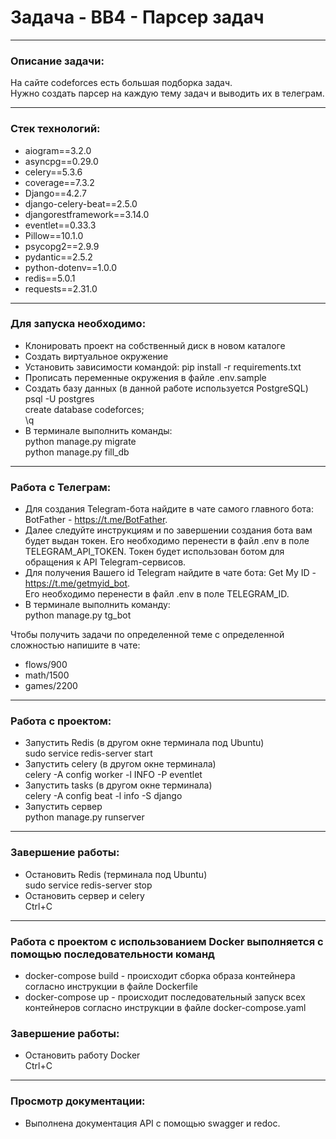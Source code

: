 # Задача - ВВ4 - Парсер задач

---

<h3>Описание задачи:</h3>

На сайте codeforces есть большая подборка задач.<br>
Нужно создать парсер на каждую тему задач и выводить их в телеграм.

---

<h3>Стек технологий:</h3>

 - aiogram==3.2.0  
 - asyncpg==0.29.0
 - celery==5.3.6
 - coverage==7.3.2
 - Django==4.2.7
 - django-celery-beat==2.5.0
 - djangorestframework==3.14.0
 - eventlet==0.33.3
 - Pillow==10.1.0
 - psycopg2==2.9.9
 - pydantic==2.5.2
 - python-dotenv==1.0.0
 - redis==5.0.1
 - requests==2.31.0

---

<h3>Для запуска необходимо:</h3>

 - Клонировать проект на собственный диск в новом каталоге
 - Создать виртуальное окружение
 - Установить зависимости командой: pip install -r requirements.txt
 - Прописать переменные окружения в файле .env.sample
 - Создать базу данных (в данной работе используется PostgreSQL)
<br> psql -U postgres
<br> create database codeforces;
<br> \q
 - В терминале выполнить команды:
<br> python manage.py migrate
<br> python manage.py fill_db

---

<h3>Работа с Телеграм:</h3>

 - Для создания Telegram-бота найдите в чате самого главного бота: BotFather - https://t.me/BotFather.
 - Далее следуйте инструкциям и по завершении создания бота вам будет выдан токен. 
Его необходимо перенести в файл .env в поле TELEGRAM_API_TOKEN. 
Токен будет использован ботом для обращения к API Telegram-сервисов.
 - Для получения Вашего id Telegram найдите в чате бота: Get My ID - https://t.me/getmyid_bot. <br>
Его необходимо перенести в файл .env в поле TELEGRAM_ID.
 - В терминале выполнить команду:
<br> python manage.py tg_bot

Чтобы получить задачи по определенной теме с определенной сложностью напишите в чате:
 - flows/900
 - math/1500
 - games/2200

---

<h3>Работа с проектом:</h3>

 - Запустить Redis (в другом окне терминала под Ubuntu)
<br> sudo service redis-server start
 - Запустить celery (в другом окне терминала)
<br> celery -A config worker -l INFO -P eventlet
 - Запустить tasks (в другом окне терминала)
<br> celery -A config beat -l info -S django
 - Запустить сервер
<br> python manage.py runserver

---

<h3>Завершение работы:</h3>

 - Остановить Redis (терминала под Ubuntu)
<br> sudo service redis-server stop
 - Остановить сервер и celery
<br> Ctrl+C

---

<h3>Работа с проектом с использованием Docker выполняется с помощью последовательности команд</h3>

- docker-compose build - происходит сборка образа контейнера согласно инструкции в файле Dockerfile
- docker-compose up - происходит последовательный запуск всех контейнеров согласно инструкции в файле docker-compose.yaml

<h3>Завершение работы:</h3>

 - Остановить работу Docker
<br> Ctrl+C

---

<h3>Просмотр документации:</h3>

 - Выполнена документация API с помощью swagger и redoc.
